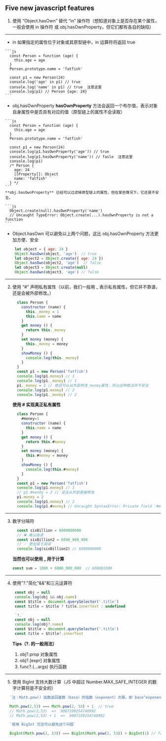 ## **Five new javascript features**

1. 使用 “Object.hasOwn” 替代 “in” 操作符（想知道对象上是否存在某个属性，一般会使用 in 操作符 或 obj.hasOwnProperty，但它们都有各自的缺陷）
---------
   * in 如果指定的属性位于对象或其原型链中，in 运算符将返回 true

    ```js
      const Person = function (age) {
        this.age = age
      }
      Person.prototype.name = 'fatfish'

      const p1 = new Person(24)
      console.log('age' in p1) // true 
      console.log('name' in p1) // true  注意这里
      console.log(p1) // Person {age: 24}
    ```
   * obj.hasOwnProperty
     **hasOwnProperty** 方法会返回一个布尔值，表示对象自身属性中是否具有对应的值（原型链上的属性不会读取）

    ```js
      const Person = function (age) {
        this.age = age
      }
      Person.prototype.name = 'fatfish'

      const p1 = new Person(24)
      console.log(p1.hasOwnProperty('age')) // true 
      console.log(p1.hasOwnProperty('name')) // fasle  注意这里
      console.log(p1)
      /* Person {
        age: 24
        [[Property]]: Object
        name: 'fatfish'
      } */
    ```
    **obj.hasOwnProperty** 已经可以过滤掉原型链上的属性，但在某些情况下，它还是不安全。

    ```js
      Object.create(null).hasOwnProperty('name')
      // Uncaught TypeError: Object.create(...).hasOwnProperty is not a function
    ```

   * Object.hasOwn 可以避免以上两个问题，这比 obj.hasOwnProperty 方法更加方便、安全

     ```js
      let object = { age: 24 }
      Object.hasOwn(object, 'age')  // true
      let object2 = Object.create({ age: 24 })
      Object.hasOwn(object2, 'age')  // false
      let object3 = Object.create(null)
      Object.hasOwn(object3, 'age') // false
     ```
---------
2. 使用 “#” 声明私有属性（以前，我们一般用 _ 表示私有属性，但它并不靠谱，还是会被外部修改。）

    ```js
      class Person {
        constructor (name) {
          this._money = 1
          this.name = name
        }
        get money () {
          return this._money
        }
        set money (money) {
          this._money = money
        }
        showMoney () {
          console.log(this._money)
        }
      }
      const p1 = new Person('fatfish')
      console.log(p1.money) // 1
      console.log(p1._money) // 1
      p1._money = 2 // 依旧可以从外部修改_money属性，所以这种做法并不安全
      console.log(p1.money) // 2
      console.log(p1._money) // 2
    ```

    **使用 # 实现真正私有属性**
    ```js
      class Person {
        #money=1
        constructor (name) {
          this.name = name
        }
        get money () {
          return this.#money
        }
        set money (money) {
          this.#money = money
        }
        showMoney () {
          console.log(this.#money)
        }
      }
      const p1 = new Person('fatfish')
      console.log(p1.money) // 1
      // p1.#money = 2 // 没法从外部直接修改
      p1.money = 2
      console.log(p1.money) // 2
      console.log(p1.#money) // Uncaught SyntaxError: Private field '#money' must be declared in an enclosing class
    ```
---------
3. 数字分隔符

    ```js
      const sixBillion = 6000000000
      // ❌ 难以阅读
      const sixBillion2 = 6000_000_000
      // ✅ 更加易于阅读
      console.log(sixBillion2) // 6000000000
    ```
    **当然也可以使用 _ 用于计算**
    ```js
    const sum = 1000 + 6000_000_000  // 600001000
    ```
---------
4. 使用"?."简化"&&"和三元运算符

   ```js
    const obj = null
    console.log(obj && obj.name)
    const $title = document.querySelector('.title')
    const title = $title ? title.innerText : undefined

    `?.`
    const obj = null
    console.log(obj?.name)
    const $title = document.querySelector('.title')
    const title = $title?.innerText
   ```
   **Tips（?. 的一般用法）**
   1. obj?.prop 对象属性
   2. obj?.[expr] 对象属性
   3. func?.(...args) 执行函数
---------
5. 使用 BigInt 支持大数计算（JS 中超过 Number.MAX_SAFE_INTEGER 的数字计算将是不安全的）

  ```js
    `注：Math.pow() 函数返回基数（base）的指数（exponent）次幂，即 base^exponent`

    Math.pow(2,53) === Math.pow(2, 53) + 1  // true
    // Math.pow(2,53)  =>  9007199254740992
    // Math.pow(2,53) + 1  =>  9007199254740992

    `使用 BigInt 完全可以避免这个问题`

    BigInt(Math.pow(2, 53)) === BigInt(Math.pow(2, 53)) + BigInt(1) // false
  ```

